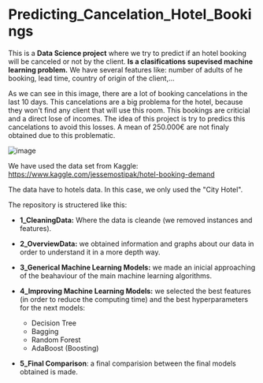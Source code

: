 # Predicting_Cancelation_Hotel_Bookings

This is a **Data Science project** where we try to predict if an hotel booking will be canceled or not by the client. **Is a clasifications supevised machine learning problem.** We have several features like: number of adults of he booking, lead time, country of origin of the client,...

As we can see in this image, there are a lot of booking cancelations in the last 10 days. This cancelations are a big problema for the hotel, because they won't find any client that will use this room. This bookings are criticial and a direct lose of incomes. The idea of this project is try to predics this cancelations to avoid this losses. A mean of 250.000€ are not finaly obtained due to this problematic.

![image](https://user-images.githubusercontent.com/68638309/88177079-917f0400-cc28-11ea-993a-29c3af5dbff6.png)


We have used the data set from Kaggle: https://www.kaggle.com/jessemostipak/hotel-booking-demand

The data have to hotels data. In this case, we only used the "City Hotel".


The repository is structered like this:

* **1_CleaningData:** Where the data is cleande (we removed instances and features).

* **2_OverviewData:** we obtained information and graphs about our data in order to understand it in a more depth way.

* **3_Generical Machine Learning Models:** we made an inicial approaching of the beahaviour of the main machine learning algorithms.

* **4_Improving Machine Learning Models:** we selected the best features (in order to reduce the computing time) and the best hyperparameters for the next models:

    * Decision Tree
    * Bagging 
    * Random Forest
    * AdaBoost (Boosting)
 
 * **5_Final Comparison**: a final comparision between the final models obtained is made.




